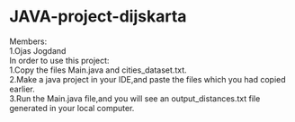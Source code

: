 # JAVA-project-dijskarta


Members:<br>
1.Ojas Jogdand <br>
In order to use this project:<br>
1.Copy the files Main.java and cities_dataset.txt. <br>
2.Make a java project in your IDE,and paste the files which you had copied earlier.<br>
3.Run the Main.java file,and you will see an output_distances.txt file generated in your local computer.<br>
